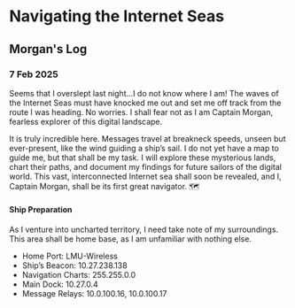 # Navigating the Internet Seas
## Morgan's Log

### 7 Feb 2025
Seems that I overslept last night...I do not know where I am! The waves of the Internet Seas must have knocked me out and set me off track from the route I was heading. No worries. I shall fear not as I am Captain Morgan, fearless explorer of this digital landscape.

It is truly incredible here. Messages travel at breakneck speeds, unseen but ever-present, like the wind guiding a ship’s sail. I do not yet have a map to guide me, but that shall be my task. I will explore these mysterious lands, chart their paths, and document my findings for future sailors of the digital world. This vast, interconnected Internet sea shall soon be revealed, and I, Captain Morgan, shall be its first great navigator. 🗺️

#### Ship Preparation 
As I venture into uncharted territory, I need take note of my surroundings. This area shall be home base, as I am unfamiliar with nothing else. 

- Home Port: LMU-Wireless
- Ship’s Beacon: 10.27.238.138
- Navigation Charts: 255.255.0.0
- Main Dock: 10.27.0.4
- Message Relays: 10.0.100.16, 10.0.100.17

